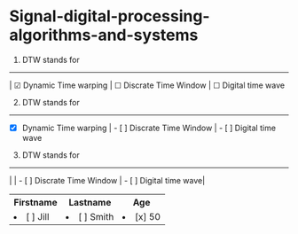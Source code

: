 # Signal-digital-processing-algorithms-and-systems
1. DTW stands for 
---------------------------------------------
| &#9745; Dynamic Time warping | &#9744; Discrate Time Window | &#9744; Digital time wave


2. DTW stands for 
---------------------------------------------
- [x] Dynamic Time warping | - [ ] Discrate Time Window | - [ ] Digital time wave


3. DTW stands for 
---------------------------------------------
|  | - [ ] Discrate Time Window | - [ ] Digital time wave|

<table style="width:100%">
  <tr>
    <th>Firstname</th>
    <th>Lastname</th> 
    <th>Age</th>
  </tr>
  <tr>
    <td><li>[ ] Jill</li></td>
    <td><li>[ ] Smith</li></td>
    <td><li>[x] 50</li></td>
  </tr>

</table>
